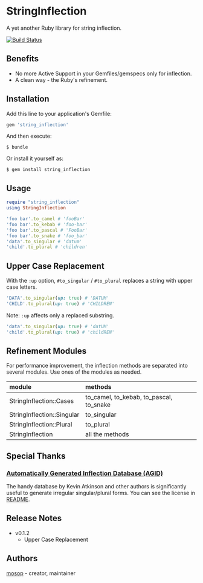 # StringInflection

A yet another Ruby library for string inflection.

[![Build Status](https://travis-ci.org/mosop/string_inflection-ruby.svg?branch=master)](https://travis-ci.org/mosop/string_inflection-ruby)

## Benefits

* No more Active Support in your Gemfiles/gemspecs only for inflection.
* A clean way - the Ruby's refinement.

## Installation

Add this line to your application's Gemfile:

```ruby
gem 'string_inflection'
```

And then execute:

    $ bundle

Or install it yourself as:

    $ gem install string_inflection

## Usage

```ruby
require "string_inflection"
using StringInflection

'foo bar'.to_camel # 'fooBar'
'foo bar'.to_kebab # 'foo-bar'
'foo bar'.to_pascal # 'FooBar'
'foo bar'.to_snake # 'foo_bar'
'data'.to_singular # 'datum'
'child'.to_plural # 'children'
```

## Upper Case Replacement

With the `:up` option, `#to_singular` / `#to_plural` replaces a string with upper case letters.

```ruby
'DATA'.to_singular(up: true) # 'DATUM'
'CHILD'.to_plural(up: true) # 'CHILDREN'
```

Note: `:up` affects only a replaced substring.

```ruby
'data'.to_singular(up: true) # 'datUM'
'child'.to_plural(up: true) # 'childREN'
```

## Refinement Modules

For performance improvement, the inflection methods are separated into several modules. Use ones of the modules as needed.

| module | methods |
| :-- | :-- |
| StringInflection::Cases | to_camel, to_kebab, to_pascal, to_snake |
| StringInflection::Singular | to_singular |
| StringInflection::Plural | to_plural |
| StringInflection | all the methods |

## Special Thanks

### [Automatically Generated Inflection Database (AGID)](http://wordlist.aspell.net/agid-readme/)

The handy database by Kevin Atkinson and other authors is significantly useful to generate irregular singular/plural forms. You can see the license in [README](submodules/agid/src/ext/agid/README).

## Release Notes

* v0.1.2
  * Upper Case Replacement

## Authors

[mosop](http://github.com/mosop) - creator, maintainer
